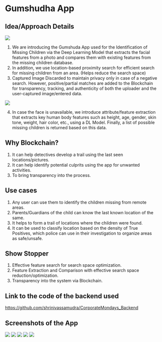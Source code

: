 # Gumshudha App

## Idea/Approach Details
![](Screenshots/Meth.jpg)

1. We are introducing the Gumshuda App used for the Identification of Missing Children via the Deep Learning Model that extracts the facial features from a photo and compares them with existing features from the missing children database.
2. In addition, we use location-based proximity search for efficient search for missing children from an area. (Helps reduce the search space)
3. Captured Image Discarded to maintain privacy only in case of a negative search. However, positive/partial matches are added to the Blockchain for transparency, tracking, and authenticity of both the uploader and the user-captured image/entered data.

![](Screenshots/meth2.jpg)

4. In case the face is unavailable, we introduce attribute/feature extraction that extracts key human body features such as height, age, gender, skin tone, weight, hair color, etc., using a DL Model. Finally, a list of possible missing children is returned based on this data.

## Why Blockchain?
1. It can help detectives develop a trail using the last seen locations/pictures.
2. It can help identify potential culprits using the app for unwanted activities.
3. To bring transparency into the process.

## Use cases
1. Any user can use them to identify the children missing from remote areas.
2. Parents/Guardians of the child can know the last known location of the same.
3. It helps to form a trail of locations where the children were found.
4. It can be used to classify location based on the density of True Positives, which police can use in their investigation to organize areas as safe/unsafe.

## Show Stopper
1. Effective feature search for search space optimization.
2. Feature Extraction and Comparison with effective search space reduction/optimization.
3. Transparency into the system via Blockchain.

## Link to the code of the backend used
https://github.com/shrinivassamudra/CorporateMondays_Backend

## Screenshots of the App

![](Screenshots/login.jpg)
![](Screenshots/login2.jpg)
![](Screenshots/main.jpg)
![](Screenshots/missing.jpg)
![](Screenshots/message.jpg)
